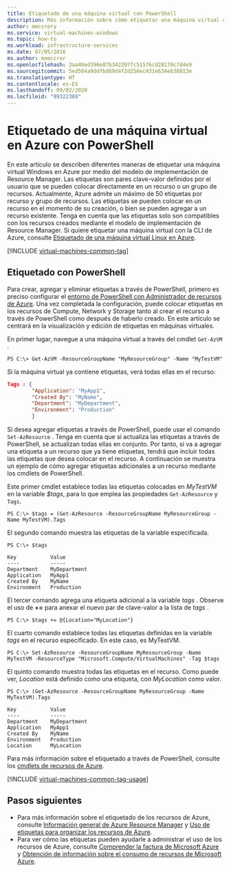 ```yaml
---
title: Etiquetado de una máquina virtual con PowerShell
description: Más información sobre cómo etiquetar una máquina virtual con PowerShell
author: mmccrory
ms.service: virtual-machines-windows
ms.topic: how-to
ms.workload: infrastructure-services
ms.date: 07/05/2016
ms.author: memccror
ms.openlocfilehash: 3aa40ed396e87b342207fc51576cd28170c7d4e9
ms.sourcegitcommit: 5ed504a9ddfbd69d4f2d256ec431e634eb38813e
ms.translationtype: HT
ms.contentlocale: es-ES
ms.lasthandoff: 09/02/2020
ms.locfileid: "89322388"
---
```

# <a name="how-to-tag-a-virtual-machine-in-azure-using-powershell"></a>Etiquetado de una máquina virtual en Azure con PowerShell
En este artículo se describen diferentes maneras de etiquetar una máquina virtual Windows en Azure por medio del modelo de implementación de Resource Manager. Las etiquetas son pares clave-valor definidos por el usuario que se pueden colocar directamente en un recurso o un grupo de recursos. Actualmente, Azure admite un máximo de 50 etiquetas por recurso y grupo de recursos. Las etiquetas se pueden colocar en un recurso en el momento de su creación, o bien se pueden agregar a un recurso existente. Tenga en cuenta que las etiquetas solo son compatibles con los recursos creados mediante el modelo de implementación de Resource Manager. Si quiere etiquetar una máquina virtual con la CLI de Azure, consulte [Etiquetado de una máquina virtual Linux en Azure](../linux/tag.md?toc=%2fazure%2fvirtual-machines%2flinux%2ftoc.json).

[!INCLUDE [virtual-machines-common-tag](../../../includes/virtual-machines-common-tag.md)]

## <a name="tagging-with-powershell"></a>Etiquetado con PowerShell
Para crear, agregar y eliminar etiquetas a través de PowerShell, primero es preciso configurar el [entorno de PowerShell con Administrador de recursos de Azure][PowerShell environment with Azure Resource Manager]. Una vez completada la configuración, puede colocar etiquetas en los recursos de Compute, Network y Storage tanto al crear el recurso a través de PowerShell como después de haberlo creado. En este artículo se centrará en la visualización y edición de etiquetas en máquinas virtuales.

 

En primer lugar, navegue a una máquina virtual a través del cmdlet `Get-AzVM` .

```azurepowershell
PS C:\> Get-AzVM -ResourceGroupName "MyResourceGroup" -Name "MyTestVM"
```

Si la máquina virtual ya contiene etiquetas, verá todas ellas en el recurso:

```json
Tags : {
        "Application": "MyApp1",
        "Created By": "MyName",
        "Department": "MyDepartment",
        "Environment": "Production"
        }
```

Si desea agregar etiquetas a través de PowerShell, puede usar el comando `Set-AzResource` . Tenga en cuenta que si actualiza las etiquetas a través de PowerShell, se actualizan todas ellas en conjunto. Por tanto, si va a agregar una etiqueta a un recurso que ya tiene etiquetas, tendrá que incluir todas las etiquetas que desea colocar en el recurso. A continuación se muestra un ejemplo de cómo agregar etiquetas adicionales a un recurso mediante los cmdlets de PowerShell.

Este primer cmdlet establece todas las etiquetas colocadas en *MyTestVM* en la variable *$tags*, para lo que emplea las propiedades `Get-AzResource` y `Tags`.

```azurepowershell
PS C:\> $tags = (Get-AzResource -ResourceGroupName MyResourceGroup -Name MyTestVM).Tags
```

El segundo comando muestra las etiquetas de la variable especificada.

```azurepowershell
PS C:\> $tags

Key           Value
----          -----
Department    MyDepartment
Application   MyApp1
Created By    MyName
Environment   Production
```

El tercer comando agrega una etiqueta adicional a la variable *tags* . Observe el uso de **+=** para anexar el nuevo par de clave-valor a la lista de *tags* .

```azurepowershell
PS C:\> $tags += @{Location="MyLocation"}
```

El cuarto comando establece todas las etiquetas definidas en la variable *tags* en el recurso especificado. En este caso, es MyTestVM.

```azurepowershell
PS C:\> Set-AzResource -ResourceGroupName MyResourceGroup -Name MyTestVM -ResourceType "Microsoft.Compute/VirtualMachines" -Tag $tags
```

El quinto comando muestra todas las etiquetas en el recurso. Como puede ver, *Location* está definido como una etiqueta, con *MyLocation* como valor.

```azurepowershell
PS C:\> (Get-AzResource -ResourceGroupName MyResourceGroup -Name MyTestVM).Tags

Key           Value
----          -----
Department    MyDepartment
Application   MyApp1
Created By    MyName
Environment   Production
Location      MyLocation
```

Para más información sobre el etiquetado a través de PowerShell, consulte los [cmdlets de recursos de Azure][Azure Resource Cmdlets].

[!INCLUDE [virtual-machines-common-tag-usage](../../../includes/virtual-machines-common-tag-usage.md)]

## <a name="next-steps"></a>Pasos siguientes
* Para más información sobre el etiquetado de los recursos de Azure, consulte [Información general de Azure Resource Manager][Azure Resource Manager Overview] y [Uso de etiquetas para organizar los recursos de Azure][Using Tags to organize your Azure Resources].
* Para ver cómo las etiquetas pueden ayudarle a administrar el uso de los recursos de Azure, consulte [Comprender la factura de Microsoft Azure][Understanding your Azure Bill] y [Obtención de información sobre el consumo de recursos de Microsoft Azure][Gain insights into your Microsoft Azure resource consumption].

[PowerShell environment with Azure Resource Manager]: ../../azure-resource-manager/management/manage-resources-powershell.md
[Azure Resource Cmdlets]: /powershell/module/az.resources/
[Azure Resource Manager Overview]: ../../azure-resource-manager/management/overview.md
[Using Tags to organize your Azure Resources]: ../../azure-resource-manager/management/tag-resources.md
[Understanding your Azure Bill]:../../cost-management-billing/understand/review-individual-bill.md
[Gain insights into your Microsoft Azure resource consumption]:../../cost-management-billing/manage/usage-rate-card-overview.md
